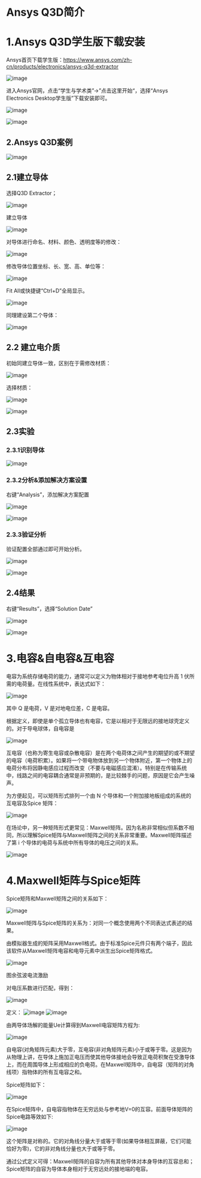 # Ansys Q3D简介

# 1.Ansys Q3D学生版下载安装

Ansys首页下载学生版：https://www.ansys.com/zh-cn/products/electronics/ansys-q3d-extractor

![image](https://github.com/WangRui8217/Ansys_Q3D/blob/main/images/1.png)

进入Ansys官网，点击“学生与学术类”->”点击这里开始“，选择“Ansys Electronics Desktop学生版”下载安装即可。

![image](https://github.com/WangRui8217/Ansys_Q3D/blob/main/images/2.png)

![image](https://github.com/WangRui8217/Ansys_Q3D/blob/main/images/3.png)

## 2.Ansys Q3D案例

![image](https://github.com/WangRui8217/Ansys_Q3D/blob/main/images/4.png)

## 2.1建立导体

选择Q3D Extractor；

![image](https://github.com/WangRui8217/Ansys_Q3D/blob/main/images/5.png)

建立导体

![image](https://github.com/WangRui8217/Ansys_Q3D/blob/main/images/6.png)

对导体进行命名、材料、颜色、透明度等的修改：

![image](https://github.com/WangRui8217/Ansys_Q3D/blob/main/images/7.png)

修改导体位置坐标、长、宽、高、单位等：

![image](https://github.com/WangRui8217/Ansys_Q3D/blob/main/images/8.png)

Fit All或快捷键“Ctrl+D”全局显示。

![image](https://github.com/WangRui8217/Ansys_Q3D/blob/main/images/8.png)

同理建设第二个导体：

![image](https://github.com/WangRui8217/Ansys_Q3D/blob/main/images/9.png)

## 2.2 建立电介质

初始同建立导体一致，区别在于需修改材质：

![image](https://github.com/WangRui8217/Ansys_Q3D/blob/main/images/10.png)

选择材质：

![image](https://github.com/WangRui8217/Ansys_Q3D/blob/main/images/11.png)

![image](https://github.com/WangRui8217/Ansys_Q3D/blob/main/images/12.png)

## 2.3实验

### 2.3.1识别导体

![image](https://github.com/WangRui8217/Ansys_Q3D/blob/main/images/13.png)

### 2.3.2分析&添加解决方案设置

右键“Analysis”，添加解决方案配置

![image](https://github.com/WangRui8217/Ansys_Q3D/blob/main/images/14.png)

![image](https://github.com/WangRui8217/Ansys_Q3D/blob/main/images/15.png)

### 2.3.3验证分析

验证配置全部通过即可开始分析。

![image](https://github.com/WangRui8217/Ansys_Q3D/blob/main/images/16.png)

![image](https://github.com/WangRui8217/Ansys_Q3D/blob/main/images/17.png)

## 2.4结果

右键“Results”，选择“Solution Date”

![image](https://github.com/WangRui8217/Ansys_Q3D/blob/main/images/18.png)

![image](https://github.com/WangRui8217/Ansys_Q3D/blob/main/images/19.png)

# 3.电容&自电容&互电容

电容为系统存储电荷的能力，通常可以定义为物体相对于接地参考电位升高 1 伏所需的电荷量。在线性系统中，表达式如下：

![image](https://github.com/WangRui8217/Ansys_Q3D/blob/main/images/20.png)

其中 Q 是电荷，V 是对地电位差，C 是电容。

根据定义，即使是单个孤立导体也有电容，它是以相对于无限远的接地球壳定义的。对于导电球体，自电容是

![image](https://github.com/WangRui8217/Ansys_Q3D/blob/main/images/21.png)

互电容（也称为寄生电容或杂散电容）是在两个电荷体之间产生的期望的或不期望的电容（电荷积累）。如果将一个带电物体放到另一个物体附近，第一个物体上的电荷分布将因静电感应过程而改变（不要与电磁感应混淆）。特别是在传输系统中，线路之间的电容耦合通常是非预期的，是比较棘手的问题，原因是它会产生噪声。

为方便起见，可以矩阵形式排列一个由 N 个导体和一个附加接地板组成的系统的互电容及Spice 矩阵：

![image](https://github.com/WangRui8217/Ansys_Q3D/blob/main/images/22.png)

在场论中，另一种矩阵形式更常见：Maxwell矩阵。因为名称非常相似但系数不相同，所以理解Spice矩阵与Maxwell矩阵之间的关系非常重要。Maxwell矩阵描述了第 i 个导体的电荷与系统中所有导体的电压之间的关系。

![image](https://github.com/WangRui8217/Ansys_Q3D/blob/main/images/23.png)

# 4.Maxwell矩阵与Spice矩阵

Spice矩阵和Maxwell矩阵之间的关系如下：

![image](https://github.com/WangRui8217/Ansys_Q3D/blob/main/images/24.png)

Maxwell矩阵与Spice矩阵的关系为：对同一个概念使用两个不同表达式表述的结果。

由模拟器生成的矩阵采用Maxwell格式。由于标准Spice元件只有两个端子，因此该软件从Maxwell矩阵电容和电导元素中派生出Spice矩阵格式。

![image](https://github.com/WangRui8217/Ansys_Q3D/blob/main/images/25.png)

图余弦波电流激励

对电压系数进行匹配，得到：

![image](https://github.com/WangRui8217/Ansys_Q3D/blob/main/images/26.png)

定义：
![image](https://github.com/WangRui8217/Ansys_Q3D/blob/main/images/30.png)
![image](https://github.com/WangRui8217/Ansys_Q3D/blob/main/images/31.png)

由两导体场解的能量Ue计算得到Maxwell电容矩阵方程为:

![image](https://github.com/WangRui8217/Ansys_Q3D/blob/main/images/27.png)

自电容(对角矩阵元素)大于零，互电容(非对角矩阵元素)小于或等于零。这是因为从物理上讲，在导体上施加正电压而使其他导体接地会导致正电荷积聚在受激导体上，而在周围导体上形成相应的负电荷。在Maxwell矩阵中，自电容（矩阵的对角线项）指物体的所有互电容之和。



Spice矩阵如下：

![image](https://github.com/WangRui8217/Ansys_Q3D/blob/main/images/28.png)

在Spice矩阵中，自电容指物体在无穷远处与参考地V=0的互容。前面导体矩阵的Spice电路等效如下:

![image](https://github.com/WangRui8217/Ansys_Q3D/blob/main/images/29.png)

这个矩阵是对称的。它的对角线分量大于或等于零(如果导体相互屏蔽，它们可能恰好为零)，它的非对角线分量也大于或等于零。

通过公式定义可得：Maxwell矩阵的自容为所有其他导体对本身导体的互容总和；Spice矩阵的自容为导体本身相对于无穷远处的接地端的电容。
